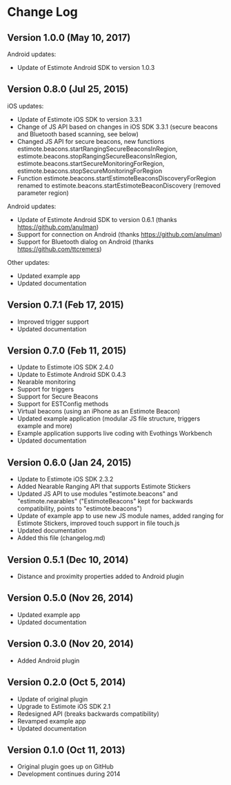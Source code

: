 # Change Log

## Version 1.0.0 (May 10, 2017)

Android updates:

* Update of Estimote Android SDK to version 1.0.3

## Version 0.8.0 (Jul 25, 2015)

iOS updates:

* Update of Estimote iOS SDK to version 3.3.1
* Change of JS API based on changes in iOS SDK 3.3.1 (secure beacons and Bluetooth based scanning, see below)
* Changed JS API for secure beacons, new functions estimote.beacons.startRangingSecureBeaconsInRegion, estimote.beacons.stopRangingSecureBeaconsInRegion, estimote.beacons.startSecureMonitoringForRegion, estimote.beacons.stopSecureMonitoringForRegion
* Function estimote.beacons.startEstimoteBeaconsDiscoveryForRegion renamed to estimote.beacons.startEstimoteBeaconDiscovery (removed parameter region)

Android updates:

* Update of Estimote Android SDK to version 0.6.1 (thanks https://github.com/anulman)
* Support for connection on Android (thanks https://github.com/anulman)
* Support for Bluetooth dialog on Android (thanks https://github.com/ttcremers)

Other updates:

* Updated example app
* Updated documentation

## Version 0.7.1 (Feb 17, 2015)

* Improved trigger support
* Updated documentation

## Version 0.7.0 (Feb 11, 2015)

* Update to Estimote iOS SDK 2.4.0
* Update to Estimote Android SDK 0.4.3
* Nearable monitoring
* Support for triggers
* Support for Secure Beacons
* Support for ESTConfig methods
* Virtual beacons (using an iPhone as an Estimote Beacon)
* Updated example application (modular JS file structure, triggers example and more)
* Example application supports live coding with Evothings Workbench
* Updated documentation

## Version 0.6.0 (Jan 24, 2015)

* Update to Estimote iOS SDK 2.3.2
* Added Nearable Ranging API that supports Estimote Stickers
* Updated JS API to use modules "estimote.beacons" and "estimote.nearables" ("EstimoteBeacons" kept for backwards compatibility, points to "estimote.beacons")
* Update of example app to use new JS module names, added ranging for Estimote Stickers, improved touch support in file  touch.js
* Updated documentation
* Added this file (changelog.md)

## Version 0.5.1 (Dec 10, 2014)

* Distance and proximity properties added to Android plugin

## Version 0.5.0 (Nov 26, 2014)

* Updated example app
* Updated documentation

## Version 0.3.0 (Nov 20, 2014)

* Added Android plugin

## Version 0.2.0 (Oct 5, 2014)

* Update of original plugin
* Upgrade to Estimote iOS SDK 2.1
* Redesigned API (breaks backwards compatibility)
* Revamped example app
* Updated documentation

## Version 0.1.0 (Oct 11, 2013)

* Original plugin goes up on GitHub
* Development continues during 2014
